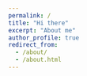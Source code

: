 ```yaml
---
permalink: /
title: "Hi there"
excerpt: "About me"
author_profile: true
redirect_from: 
  - /about/
  - /about.html
---
```



